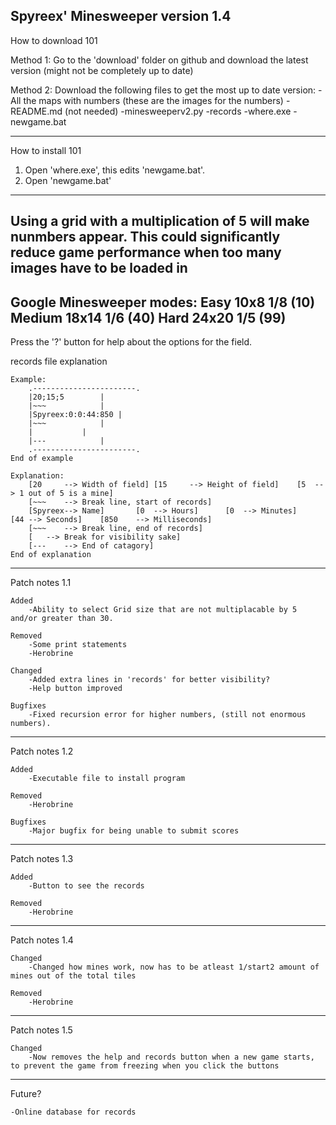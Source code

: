 Spyreex' Minesweeper version 1.4
-----


How to download 101

Method 1:
Go to the 'download' folder on github and download the latest version (might not be completely up to date)

Method 2:
Download the following files to get the most up to date version:
	-All the maps with numbers (these are the images for the numbers)
	-README.md (not needed)
	-minesweeperv2.py
	-records
	-where.exe
	-newgame.bat

-----

How to install 101

1. Open 'where.exe', this edits 'newgame.bat'.
2. Open 'newgame.bat'
-----

Using a grid with a multiplication of 5 will make nunmbers appear. This could significantly reduce game performance when too many images have to be loaded in
-----

Google Minesweeper modes:
Easy		10x8 1/8 (10)
Medium		18x14 1/6 (40)
Hard		24x20 1/5 (99)
-----

Press the '?' button for help about the options for the field.


records file explanation

	Example:
		.-----------------------.
		|20;15;5		|
		|~~~			|
		|Spyreex:0:0:44:850	|
		|~~~			|
		|			|
		|---			|
		.-----------------------.
	End of example
	
	Explanation:
		[20 	--> Width of field]	[15 	--> Height of field]	[5 	--> 1 out of 5 is a mine]
		[~~~	--> Break line, start of records]
		[Spyreex--> Name]		[0	--> Hours]		[0	--> Minutes]	[44	--> Seconds]	[850	--> Milliseconds]
		[~~~	--> Break line, end of records]
		[	--> Break for visibility sake]
		[---	--> End of catagory]
	End of explanation
-----


Patch notes 1.1

	Added
		-Ability to select Grid size that are not multiplacable by 5 and/or greater than 30.
	
	Removed
		-Some print statements
		-Herobrine
		
	Changed
		-Added extra lines in 'records' for better visibility?
		-Help button improved
			
	Bugfixes
		-Fixed recursion error for higher numbers, (still not enormous numbers).
-----

Patch notes 1.2
		
	Added
		-Executable file to install program
	
	Removed
		-Herobrine

	Bugfixes
		-Major bugfix for being unable to submit scores
-----

Patch notes 1.3

	Added
		-Button to see the records

	Removed
		-Herobrine
-----

Patch notes 1.4

	Changed
		-Changed how mines work, now has to be atleast 1/start2	amount of mines out of the total tiles

	Removed
		-Herobrine

-----

Patch notes 1.5
	
	Changed
		-Now removes the help and records button when a new game starts, to prevent the game from freezing when you click the buttons

-----

Future?

	-Online database for records